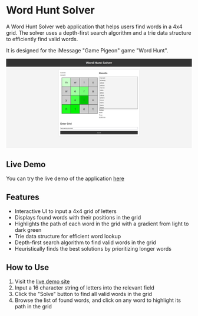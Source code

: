 # Word Hunt Solver

A Word Hunt Solver web application that helps users find words in a 4x4 grid. The solver uses a depth-first search algorithm and a trie data structure to efficiently find valid words.

It is designed for the iMessage "Game Pigeon" game "Word Hunt". 

![Screenshot of Word Hunt Solver](https://raw.githubusercontent.com/0mlml/wordhunt/main/img/screenshot.png)

## Live Demo

You can try the live demo of the application [here](https://www.mlml.dev/wordhunt)

## Features

- Interactive UI to input a 4x4 grid of letters
- Displays found words with their positions in the grid
- Highlights the path of each word in the grid with a gradient from light to dark green
- Trie data structure for efficient word lookup
- Depth-first search algorithm to find valid words in the grid
- Heuristically finds the best solutions by prioritizing longer words

## How to Use

1. Visit the [live demo site](https://0mlml.github.io/wordhunt)
2. Input a 16 character string of letters into the relevant field
3. Click the "Solve" button to find all valid words in the grid
4. Browse the list of found words, and click on any word to highlight its path in the grid
